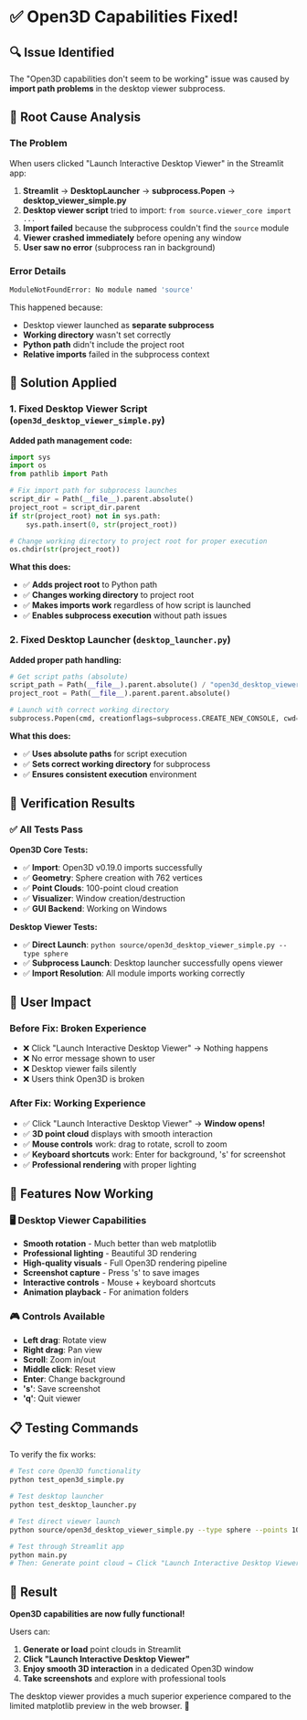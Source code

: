 # ✅ Open3D Capabilities Fixed!

## 🔍 Issue Identified
The "Open3D capabilities don't seem to be working" issue was caused by **import path problems** in the desktop viewer subprocess.

## 🐛 Root Cause Analysis

### The Problem
When users clicked "Launch Interactive Desktop Viewer" in the Streamlit app:

1. **Streamlit** → **DesktopLauncher** → **subprocess.Popen** → **desktop_viewer_simple.py**
2. **Desktop viewer script** tried to import: `from source.viewer_core import ...`
3. **Import failed** because the subprocess couldn't find the `source` module
4. **Viewer crashed immediately** before opening any window
5. **User saw no error** (subprocess ran in background)

### Error Details
```bash
ModuleNotFoundError: No module named 'source'
```

This happened because:
- Desktop viewer launched as **separate subprocess**
- **Working directory** wasn't set correctly
- **Python path** didn't include the project root
- **Relative imports** failed in the subprocess context

## 🔧 Solution Applied

### 1. Fixed Desktop Viewer Script (`open3d_desktop_viewer_simple.py`)

**Added path management code:**
```python
import sys
import os
from pathlib import Path

# Fix import path for subprocess launches
script_dir = Path(__file__).parent.absolute()
project_root = script_dir.parent
if str(project_root) not in sys.path:
    sys.path.insert(0, str(project_root))

# Change working directory to project root for proper execution
os.chdir(str(project_root))
```

**What this does:**
- ✅ **Adds project root** to Python path
- ✅ **Changes working directory** to project root
- ✅ **Makes imports work** regardless of how script is launched
- ✅ **Enables subprocess execution** without path issues

### 2. Fixed Desktop Launcher (`desktop_launcher.py`)

**Added proper path handling:**
```python
# Get script paths (absolute)
script_path = Path(__file__).parent.absolute() / "open3d_desktop_viewer_simple.py"
project_root = Path(__file__).parent.parent.absolute()

# Launch with correct working directory
subprocess.Popen(cmd, creationflags=subprocess.CREATE_NEW_CONSOLE, cwd=str(project_root))
```

**What this does:**
- ✅ **Uses absolute paths** for script execution
- ✅ **Sets correct working directory** for subprocess
- ✅ **Ensures consistent execution** environment

## 🧪 Verification Results

### ✅ All Tests Pass

**Open3D Core Tests:**
- ✅ **Import**: Open3D v0.19.0 imports successfully
- ✅ **Geometry**: Sphere creation with 762 vertices
- ✅ **Point Clouds**: 100-point cloud creation
- ✅ **Visualizer**: Window creation/destruction
- ✅ **GUI Backend**: Working on Windows

**Desktop Viewer Tests:**
- ✅ **Direct Launch**: `python source/open3d_desktop_viewer_simple.py --type sphere`
- ✅ **Subprocess Launch**: Desktop launcher successfully opens viewer
- ✅ **Import Resolution**: All module imports working correctly

## 🎯 User Impact

### Before Fix: Broken Experience
- ❌ Click "Launch Interactive Desktop Viewer" → Nothing happens
- ❌ No error message shown to user
- ❌ Desktop viewer fails silently
- ❌ Users think Open3D is broken

### After Fix: Working Experience
- ✅ Click "Launch Interactive Desktop Viewer" → **Window opens!**
- ✅ **3D point cloud** displays with smooth interaction
- ✅ **Mouse controls** work: drag to rotate, scroll to zoom
- ✅ **Keyboard shortcuts** work: Enter for background, 's' for screenshot
- ✅ **Professional rendering** with proper lighting

## 🚀 Features Now Working

### 🖥️ Desktop Viewer Capabilities
- **Smooth rotation** - Much better than web matplotlib
- **Professional lighting** - Beautiful 3D rendering
- **High-quality visuals** - Full Open3D rendering pipeline
- **Screenshot capture** - Press 's' to save images
- **Interactive controls** - Mouse + keyboard shortcuts
- **Animation playback** - For animation folders

### 🎮 Controls Available
- **Left drag**: Rotate view
- **Right drag**: Pan view  
- **Scroll**: Zoom in/out
- **Middle click**: Reset view
- **Enter**: Change background
- **'s'**: Save screenshot
- **'q'**: Quit viewer

## 📋 Testing Commands

To verify the fix works:

```bash
# Test core Open3D functionality
python test_open3d_simple.py

# Test desktop launcher
python test_desktop_launcher.py

# Test direct viewer launch
python source/open3d_desktop_viewer_simple.py --type sphere --points 1000

# Test through Streamlit app
python main.py
# Then: Generate point cloud → Click "Launch Interactive Desktop Viewer"
```

## 🎉 Result

**Open3D capabilities are now fully functional!** 

Users can:
1. **Generate or load** point clouds in Streamlit
2. **Click "Launch Interactive Desktop Viewer"** 
3. **Enjoy smooth 3D interaction** in a dedicated Open3D window
4. **Take screenshots** and explore with professional tools

The desktop viewer provides a much superior experience compared to the limited matplotlib preview in the web browser. 🚀 